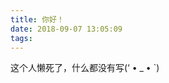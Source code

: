 ```yaml
---
title: 你好！
date: 2018-09-07 13:05:09
tags:
---
```


<!-- toc -->

<!-- more -->

这个人懒死了，什么都没有写(‘ • _ • `)
